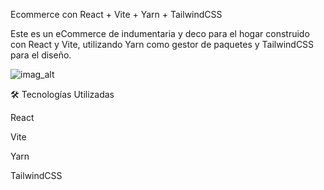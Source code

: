 Ecommerce con React + Vite + Yarn + TailwindCSS



Este es un eCommerce de indumentaria y deco para el hogar construido con React y Vite, utilizando Yarn como gestor de paquetes y TailwindCSS para el diseño.

![imag_alt]([imagen.png](https://github.com/EmiliaCabrera1/e-commerce/blob/main/imgREADME/Group%20127.png))


🛠️ Tecnologías Utilizadas

React

Vite

Yarn

TailwindCSS

